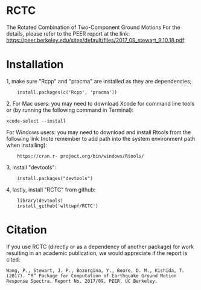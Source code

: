 # RCTC
The Rotated Combination of Two-Component Ground Motions
For the details, please refer to the PEER report at the link: https://peer.berkeley.edu/sites/default/files/2017_09_stewart_9.10.18.pdf


# Installation
1, make sure "Rcpp" and "pracma" are installed as they are dependencies;

        install.packages(c('Rcpp', 'pracma'))

2, For Mac users: you may need to download Xcode for command line tools or (by running the following command in Terminal):

	xcode-select --install
   For Windows users: you may need to download and install Rtools from the following link (note remember to add path into the system environment path when installing):
   
        https://cran.r- project.org/bin/windows/Rtools/

3, install "devtools":

        install.packages("devtools")

4, lastly, install "RCTC" from github:

        library(devtools)
        install_github('wltcwpf/RCTC')
	
# Citation
If you use RCTC (directly or as a dependency of another package) for work resulting in an academic publication, we would appreciate if the report is cited:

	Wang, P., Stewart, J. P., Bozorgina, Y., Boore, D. M., Kishida, T. (2017). “R” Package for Computation of Earthquake Ground Motion Response Spectra. Report No. 2017/09. PEER, UC Berkeley.

